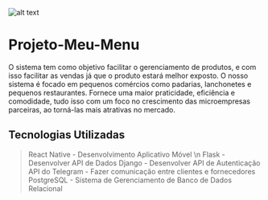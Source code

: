 ![alt text](\MEUMENU.png)

# Projeto-Meu-Menu
O sistema tem como objetivo facilitar o gerenciamento de produtos, e com isso facilitar as vendas já que o produto estará melhor exposto.
O nosso sistema é focado em pequenos comércios como padarias, lanchonetes e pequenos restaurantes. 
Fornece uma maior praticidade, eficiência e comodidade, tudo isso com um foco no crescimento das microempresas parceiras, ao torná-las mais atrativas no mercado.


## Tecnologias Utilizadas 

> React Native - Desenvolvimento Aplicativo Móvel \n
> Flask - Desenvolver API de Dados
> Django - Desenvolver API de Autenticação
> API do Telegram - Fazer comunicação entre clientes e fornecedores
> PostgreSQL - Sistema de Gerenciamento de Banco de Dados Relacional

